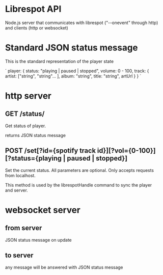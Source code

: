 # Librespot API 
Node.js server that communicates with librespot ("--onevent" through http) and clients (http or websocket)


# Standard JSON status message
This is the standard representation of the player state

´
player: {
    status: "playing | paused | stopped",
    volume: 0 - 100,
    track: {
        artist: ["string", "string"... ],
        album: "string",
        title: "string",
        artUrl
    }
}
´

# http server

## GET /status/
Get status of player.

returns JSON status message

## POST /set[?id={spotify track id}][?vol={0-100}][?status={playing | paused | stopped}]
Set the current status. All parameters are optional. Only accepts requests from localhost.

This method is used by the librespotHandle command to sync the player and server.

# websocket server

## from server

JSON status message on update

## to server

any message will be answered with JSON status message

